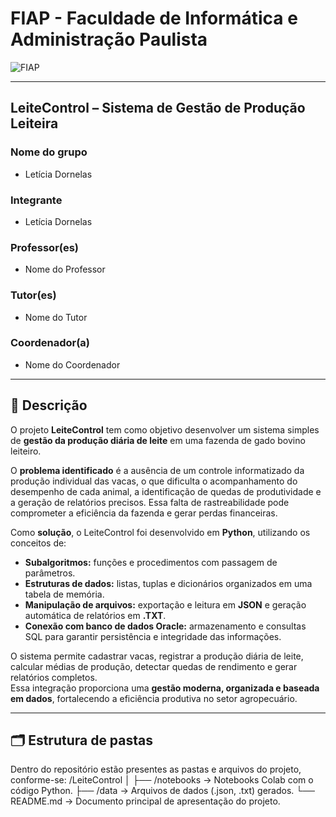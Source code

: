 # FIAP - Faculdade de Informática e Administração Paulista

![FIAP](https://www.fiap.com.br/wp-content/themes/fiap2016/images/logo-fiap.svg)

---

## **LeiteControl – Sistema de Gestão de Produção Leiteira**

### **Nome do grupo**
- Letícia Dornelas 

### **Integrante**
- Letícia Dornelas    

### **Professor(es)**
- Nome do Professor

### **Tutor(es)**
- Nome do Tutor

### **Coordenador(a)**
- Nome do Coordenador

---

## 🧩 **Descrição**

O projeto **LeiteControl** tem como objetivo desenvolver um sistema simples de **gestão da produção diária de leite** em uma fazenda de gado bovino leiteiro.

O **problema identificado** é a ausência de um controle informatizado da produção individual das vacas, o que dificulta o acompanhamento do desempenho de cada animal, a identificação de quedas de produtividade e a geração de relatórios precisos. Essa falta de rastreabilidade pode comprometer a eficiência da fazenda e gerar perdas financeiras.

Como **solução**, o LeiteControl foi desenvolvido em **Python**, utilizando os conceitos de:
- **Subalgoritmos:** funções e procedimentos com passagem de parâmetros.  
- **Estruturas de dados:** listas, tuplas e dicionários organizados em uma tabela de memória.  
- **Manipulação de arquivos:** exportação e leitura em **JSON** e geração automática de relatórios em **.TXT**.  
- **Conexão com banco de dados Oracle:** armazenamento e consultas SQL para garantir persistência e integridade das informações.

O sistema permite cadastrar vacas, registrar a produção diária de leite, calcular médias de produção, detectar quedas de rendimento e gerar relatórios completos.  
Essa integração proporciona uma **gestão moderna, organizada e baseada em dados**, fortalecendo a eficiência produtiva no setor agropecuário.

---

## 🗂️ **Estrutura de pastas**

Dentro do repositório estão presentes as pastas e arquivos do projeto, conforme-se:
/LeiteControl
│
├── /notebooks → Notebooks Colab com o código Python.
├── /data → Arquivos de dados (.json, .txt) gerados.
└── README.md → Documento principal de apresentação do projeto.


